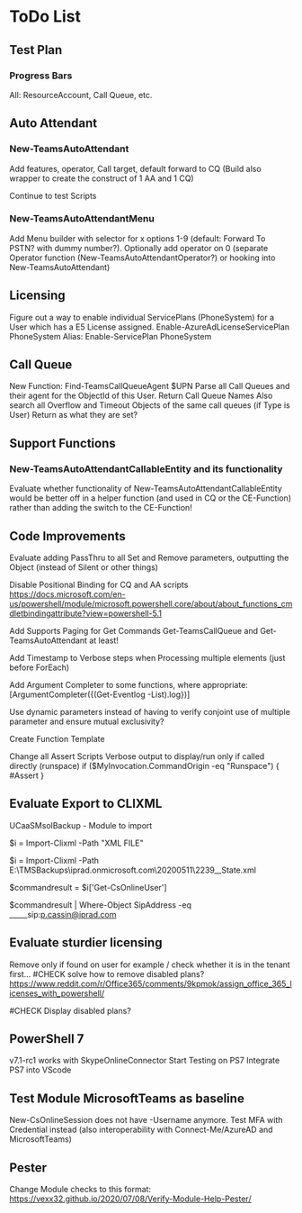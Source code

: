 ﻿# ToDo List

## Test Plan

### Progress Bars

All: ResourceAccount, Call Queue, etc.

## Auto Attendant

### New-TeamsAutoAttendant

Add features, operator, Call target, default forward to CQ (Build also wrapper to create the construct of 1 AA and 1 CQ)

Continue to test Scripts

### New-TeamsAutoAttendantMenu

Add Menu builder with selector for x options 1-9 (default: Forward To PSTN? with dummy number?).
Optionally add operator on 0 (separate Operator function (New-TeamsAutoAttendantOperator?) or hooking into New-TeamsAutoAttendant)

## Licensing

Figure out a way to enable individual ServicePlans (PhoneSystem) for a User which has a E5 License assigned.
Enable-AzureAdLicenseServicePlan PhoneSystem
Alias: Enable-ServicePlan PhoneSystem

## Call Queue

New Function: Find-TeamsCallQueueAgent $UPN
Parse all Call Queues and their agent for the ObjectId of this User.
Return Call Queue Names
Also search all Overflow and Timeout Objects of the same call queues (if Type is User)
Return as what they are set?

## Support Functions

### New-TeamsAutoAttendantCallableEntity and its functionality

Evaluate whether functionality of New-TeamsAutoAttendantCallableEntity would be better off in a helper function (and used in CQ or the CE-Function) rather than adding the switch to the CE-Function!

## Code Improvements

Evaluate adding PassThru to all Set and Remove parameters, outputting the Object (instead of Silent or other things)

Disable Positional Binding for CQ and AA scripts https://docs.microsoft.com/en-us/powershell/module/microsoft.powershell.core/about/about_functions_cmdletbindingattribute?view=powershell-5.1

Add Supports Paging for Get Commands Get-TeamsCallQueue and Get-TeamsAutoAttendant at least!

Add Timestamp to Verbose steps when Processing multiple elements (just before ForEach)

Add Argument Completer to some functions, where appropriate: [ArgumentCompleter({(Get-Eventlog -List).log})]

Use dynamic parameters instead of having to verify conjoint use of multiple parameter and ensure mutual exclusivity?

Create Function Template

Change all Assert Scripts Verbose output to display/run only if called directly (runspace)
if ($MyInvocation.CommandOrigin -eq "Runspace") {
    #Assert
}

## Evaluate Export to CLIXML

UCaaSMsolBackup - Module to import

$i = Import-Clixml -Path "XML FILE"

$i = Import-Clixml -Path E:\TMSBackups\iprad.onmicrosoft.com\20200511\2239__State.xml

$commandresult = $i['Get-CsOnlineUser']

$commandresult | Where-Object SipAddress -eq _____sip:p.cassin@iprad.com

## Evaluate sturdier licensing

Remove only if found on user for example / check whether it is in the tenant first...
#CHECK solve how to remove disabled plans?
https://www.reddit.com/r/Office365/comments/9kpmok/assign_office_365_licenses_with_powershell/

#CHECK Display disabled plans?

## PowerShell 7

v7.1-rc1 works with SkypeOnlineConnector
Start Testing on PS7
Integrate PS7 into VScode

## Test Module MicrosoftTeams as baseline

New-CsOnlineSession does not have -Username anymore. Test MFA with Credential instead (also interoperability with Connect-Me/AzureAD and MicrosoftTeams)

## Pester

Change Module checks to this format:
https://vexx32.github.io/2020/07/08/Verify-Module-Help-Pester/
